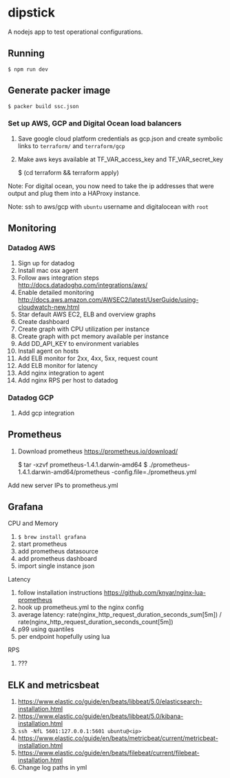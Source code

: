 # dipstick

A nodejs app to test operational configurations.

## Running

    $ npm run dev

## Generate packer image

    $ packer build ssc.json

### Set up AWS, GCP and Digital Ocean load balancers

1. Save google cloud platform credentials as gcp.json and create symbolic links to `terraform/` and `terraform/gcp`
1. Make aws keys available at TF_VAR_access_key and TF_VAR_secret_key

    $ (cd terraform && terraform apply)

Note: For digital ocean, you now need to take the ip addresses that were output and plug them into a HAProxy instance.

Note: ssh to aws/gcp with `ubuntu` username and digitalocean with `root`

## Monitoring

### Datadog AWS

1. Sign up for datadog
1. Install mac osx agent
1. Follow aws integration steps http://docs.datadoghq.com/integrations/aws/
1. Enable detailed monitoring http://docs.aws.amazon.com/AWSEC2/latest/UserGuide/using-cloudwatch-new.html
1. Star default AWS EC2, ELB and overview graphs
1. Create dashboard
1. Create graph with CPU utilization per instance
1. Create graph with pct memory available per instance
1. Add DD_API_KEY to environment variables
1. Install agent on hosts
1. Add ELB monitor for 2xx, 4xx, 5xx, request count
1. Add ELB monitor for latency
1. Add nginx integration to agent
1. Add nginx RPS per host to datadog

### Datadog GCP

1. Add gcp integration

## Prometheus

1. Download prometheus https://prometheus.io/download/

    $ tar -xzvf prometheus-1.4.1.darwin-amd64
    $ ./prometheus-1.4.1.darwin-amd64/prometheus -config.file=./prometheus.yml

Add new server IPs to prometheus.yml

## Grafana

CPU and Memory

1. `$ brew install grafana`
1. start prometheus
1. add prometheus datasource
1. add prometheus dashboard
1. import single instance json

Latency

1. follow installation instructions https://github.com/knyar/nginx-lua-prometheus
1. hook up prometheus.yml to the nginx config
1. average latency: rate(nginx_http_request_duration_seconds_sum[5m]) / rate(nginx_http_request_duration_seconds_count[5m])
1. p99 using quantiles
1. per endpoint hopefully using lua

RPS
1. ???

## ELK and metricsbeat

1. https://www.elastic.co/guide/en/beats/libbeat/5.0/elasticsearch-installation.html
1. https://www.elastic.co/guide/en/beats/libbeat/5.0/kibana-installation.html
1. `ssh -NfL 5601:127.0.0.1:5601 ubuntu@<ip>`
1. https://www.elastic.co/guide/en/beats/metricbeat/current/metricbeat-installation.html
1. https://www.elastic.co/guide/en/beats/filebeat/current/filebeat-installation.html
1. Change log paths in yml
